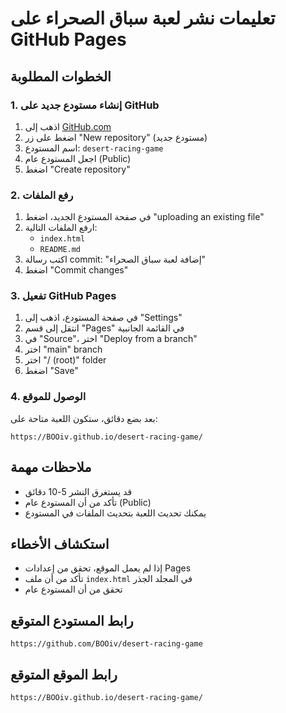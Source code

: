 # تعليمات نشر لعبة سباق الصحراء على GitHub Pages

## الخطوات المطلوبة

### 1. إنشاء مستودع جديد على GitHub
1. اذهب إلى [GitHub.com](https://github.com)
2. اضغط على زر "New repository" (مستودع جديد)
3. اسم المستودع: `desert-racing-game`
4. اجعل المستودع عام (Public)
5. اضغط "Create repository"

### 2. رفع الملفات
1. في صفحة المستودع الجديد، اضغط "uploading an existing file"
2. ارفع الملفات التالية:
   - `index.html`
   - `README.md`
3. اكتب رسالة commit: "إضافة لعبة سباق الصحراء"
4. اضغط "Commit changes"

### 3. تفعيل GitHub Pages
1. في صفحة المستودع، اذهب إلى "Settings"
2. انتقل إلى قسم "Pages" في القائمة الجانبية
3. في "Source"، اختر "Deploy from a branch"
4. اختر "main" branch
5. اختر "/ (root)" folder
6. اضغط "Save"

### 4. الوصول للموقع
بعد بضع دقائق، ستكون اللعبة متاحة على:
```
https://BOOiv.github.io/desert-racing-game/
```

## ملاحظات مهمة
- قد يستغرق النشر 5-10 دقائق
- تأكد من أن المستودع عام (Public)
- يمكنك تحديث اللعبة بتحديث الملفات في المستودع

## استكشاف الأخطاء
- إذا لم يعمل الموقع، تحقق من إعدادات Pages
- تأكد من أن ملف `index.html` في المجلد الجذر
- تحقق من أن المستودع عام

## رابط المستودع المتوقع
```
https://github.com/BOOiv/desert-racing-game
```

## رابط الموقع المتوقع
```
https://BOOiv.github.io/desert-racing-game/
```

